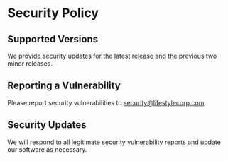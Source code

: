 # Security Policy

## Supported Versions

We provide security updates for the latest release and the previous two minor releases.

## Reporting a Vulnerability

Please report security vulnerabilities to [security@lifestylecorp.com](mailto:security@lifestylecorp.com).

## Security Updates

We will respond to all legitimate security vulnerability reports and update our software as necessary.
